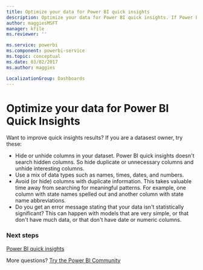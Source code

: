 ```yaml
---
title: Optimize your data for Power BI quick insights
description: Optimize your data for Power BI quick insights. If Power BI doesn't find insights in your data, here are some things you can do
author: maggiesMSFT
manager: kfile
ms.reviewer: ''

ms.service: powerbi
ms.component: powerbi-service
ms.topic: conceptual
ms.date: 03/02/2017
ms.author: maggies

LocalizationGroup: Dashboards
---
```

# Optimize your data for Power BI Quick Insights
Want to improve quick insights results?  If you are a datasest owner, try these:

* Hide or unhide columns in your dataset. Power BI quick insights doesn't search hidden columns.  So hide duplicate or unnecessary columns and unhide interesting columns.
* Use a mix of data types such as names, times, dates, and numbers.
* Avoid (or hide) columns with duplicate information.  This takes valuable time away from searching for meaningful patterns.  For example, one column with state names spelled out and another column with state name abbreviations.
* Do you get an error message stating that your data isn't statistically significant?  This can happen with models that are very simple, or that don't have much data, or that don't have date or numeric columns.

### Next steps
[Power BI quick insights](consumer/end-user-insights.md)

More questions? [Try the Power BI Community](http://community.powerbi.com/)

